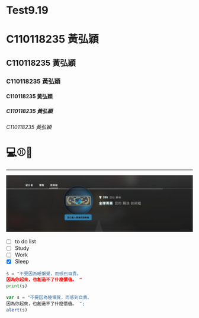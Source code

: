# Test9.19
# C110118235 黃弘穎
## C110118235 黃弘穎
### C110118235 黃弘穎
#### C110118235 黃弘穎
##### C110118235 黃弘穎
###### C110118235 黃弘穎

# 💻⚾🏀

----

![GLOBAL](global.jpg "GLOBAL")

- [ ] to do list
- [ ] Study
- [ ] Work
- [x] Sleep

```python
s = "不要因為睡懶覺，而感到自責。
因為你起來，也創造不了什麼價值。 "
print(s)
```

```js
var s = "不要因為睡懶覺，而感到自責。
因為你起來，也創造不了什麼價值。 ";
alert(s)
```

